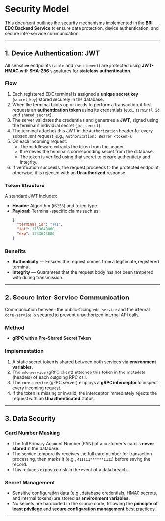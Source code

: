 # Security Model

This document outlines the security mechanisms implemented in the **BRI EDC Backend Service** to ensure data protection, device authentication, and secure inter-service communication.

---

## 1. Device Authentication: JWT

All sensitive endpoints (`/sale` and `/settlement`) are protected using **JWT-HMAC with SHA-256** signatures for **stateless authentication**.

### **Flow**
1. Each registered EDC terminal is assigned a **unique secret key** (`secret_key`) stored securely in the database.  
2. When the terminal boots up or needs to perform a transaction, it first requests an **authentication token** using its credentials (e.g., `terminal_id` and `shared_secret`).  
3. The server validates the credentials and generates a **JWT**, signed using the terminal’s individual secret (`jwt_secret`).  
4. The terminal attaches this JWT in the `Authorization` header for every subsequent request (e.g., `Authorization: Bearer <token>`).  
5. On each incoming request:
   - The middleware extracts the token from the header.
   - It retrieves the terminal’s corresponding secret from the database.
   - The token is verified using that secret to ensure authenticity and integrity.
6. If verification succeeds, the request proceeds to the protected endpoint; otherwise, it is rejected with an **Unauthorized** response.

### **Token Structure**
A standard JWT includes:
- **Header:** Algorithm (`HS256`) and token type.  
- **Payload:** Terminal-specific claims such as:
  ```json
  {
    "terminal_id": "T01",
    "iat": 1733640000,
    "exp": 1733643600
  }

### **Benefits**
- **Authenticity** — Ensures the request comes from a legitimate, registered terminal.  
- **Integrity** — Guarantees that the request body has not been tampered with during transmission.

---

## 2. Secure Inter-Service Communication

Communication between the public-facing `edc-service` and the internal `core-service` is secured to prevent unauthorized internal API calls.

### **Method**
- **gRPC with a Pre-Shared Secret Token**

### **Implementation**
1. A static secret token is shared between both services via **environment variables**.  
2. The `edc-service` (gRPC client) attaches this token in the metadata (headers) of each outgoing RPC call.  
3. The `core-service` (gRPC server) employs a **gRPC interceptor** to inspect every incoming request.  
4. If the token is missing or invalid, the interceptor immediately rejects the request with an **Unauthenticated** status.

---

## 3. Data Security

### **Card Number Masking**
- The full Primary Account Number (PAN) of a customer's card is **never stored** in the database.  
- The service temporarily receives the full card number for transaction processing, then masks it (e.g., `411111******1111`) before saving the record.  
- This reduces exposure risk in the event of a data breach.

### **Secret Management**
- Sensitive configuration data (e.g., database credentials, HMAC secrets, and internal tokens) are stored as **environment variables**.  
- No secrets are hardcoded in the source code, following the **principle of least privilege** and **secure configuration management** best practices.

---
